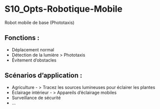 # S10_Opts-Robotique-Mobile
Robot mobile de base (Phototaxis)


## Fonctions : 
 - Déplacement normal
 - Détection de la lumière > Phototaxis
 - Évitement d’obstacles

## Scénarios d’application :
 - Agriculture - > Tracez les sources lumineuses pour éclairer les plantes
 - Éclairage intérieur - > Appareils d’éclairage mobiles
 - Surveillance de sécurité
 - …
